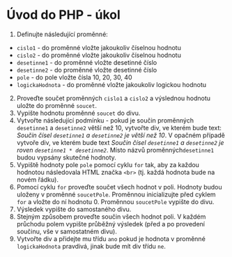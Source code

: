 # Úvod do PHP - úkol

1. Definujte následující proměnné:

- `cislo1` - do proměnné vložte jakoukoliv číselnou hodnotu
- `cislo2` - do proměnné vložte jakoukoliv číselnou hodnotu
- `desetinne1` - do proměnné vložte desetinné číslo
- `desetinne2` - do proměnné vložte desetinné číslo
- `pole` - do pole vložte čísla 10, 20, 30, 40
- `logickaHodnota` - do proměnné vložte jakoukoliv logickou hodnotu

2. Proveďte součet proměnných `cislo1` a `cislo2` a výslednou hodnotu uložte do proměnné `soucet`.
3. Vypište hodnotu proměnné `soucet` do divu.
4. Vytvořte následující podmínku - pokud je součin proměnných `desetinne1` a `desetinne2` větší než 10, vytvořte div, ve kterém bude text: *Součin čísel `desetinne1` a `desetinne2` je větší než 10*. V opačném případě vytvoře div, ve kterém bude text *Součin čísel `desetinne1` a `desetinne2` je roven `desetinne1 * desetinne2`*. Místo názvů proměnných`desetinne1` budou vypsány skutečné hodnoty.
5. Vypiště hodnoty pole `pole` pomocí cyklu `for` tak, aby za každou hodnotou následovala HTML značka `<br>` (tj. každá hodnota bude na novém řádku).
6. Pomocí cyklu `for` proveďte součet všech hodnot v poli. Hodnoty budou uloženy v proměnné `soucetPole`. Proměnnou inicializujte před cyklem `for` a vložte do ní hodnotu 0. Proměnnou `soucetPole` vypište do divu.
7. Výsledek vypište do samostaného divu.
8. Stejným způsobem proveďte součin všech hodnot poli. V každém průchodu polem vypište průběžný výsledek (před a po provedení součinu, vše v samostatném divu).
9. Vytvořte div a přidejte mu třídu `ano` pokud je hodnota v proměnné `logickaHodnota` pravdivá, jinak bude mít div třídu `ne`.
